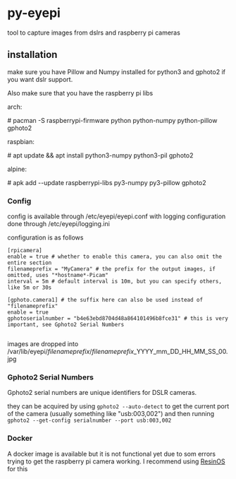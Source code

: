 # py-eyepi
tool to capture images from dslrs and raspberry pi cameras


## installation
make sure you have Pillow and Numpy installed for python3 and gphoto2 if you want dslr support.

Also make sure that you have the raspberry pi libs

arch:

\# pacman -S raspberrypi-firmware python python-numpy python-pillow gphoto2

raspbian:

\# apt update && apt install python3-numpy python3-pil gphoto2

alpine:

\# apk add --update raspberrypi-libs py3-numpy py3-pillow gphoto2


### Config

config is available through /etc/eyepi/eyepi.conf with logging configuration done through /etc/eyepi/logging.ini

configuration is as follows 

```
[rpicamera]
enable = true # whether to enable this camera, you can also omit the entire section
filenameprefix = "MyCamera" # the prefix for the output images, if omitted, uses "*hostname*-Picam"
interval = 5m # default interval is 10m, but you can specify others, like 5m or 30s

[gphoto.camera1] # the suffix here can also be used instead of "filenameprefix"
enable = true
gphotoserialnumber = "b4e63ebd8704d48a864101496b8fce31" # this is very important, see Gphoto2 Serial Numbers 


```

images are dropped into /var/lib/eyepi/*filenameprefix*/*filenameprefix*_YYYY_mm_DD_HH_MM_SS_00.jpg


### Gphoto2 Serial Numbers
Gphoto2 serial numbers are unique identifiers for DSLR cameras.

they can be acquired by using `gphoto2 --auto-detect` to get the current port of the camera (usually something like "usb:003,002") and then running `gphoto2 --get-config serialnumber --port usb:003,002`


### Docker
A docker image is available but it is not functional yet due to som errors trying to get the raspberry pi camera working. I recommend using [ResinOS](https://resinos.io/docs/raspberrypi3/gettingstarted/) for this